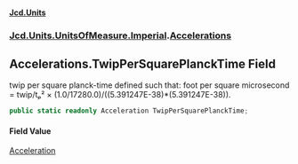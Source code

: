 #### [Jcd.Units](index.md 'index')
### [Jcd.Units.UnitsOfMeasure.Imperial](Jcd.Units.UnitsOfMeasure.Imperial.md 'Jcd.Units.UnitsOfMeasure.Imperial').[Accelerations](Accelerations.md 'Jcd.Units.UnitsOfMeasure.Imperial.Accelerations')

## Accelerations.TwipPerSquarePlanckTime Field

twip per square planck-time defined such that: foot per square microsecond = twip/tₚ² ×
(1.0/17280.0)/((5.391247E-38)*(5.391247E-38)).

```csharp
public static readonly Acceleration TwipPerSquarePlanckTime;
```

#### Field Value
[Acceleration](Acceleration.md 'Jcd.Units.UnitTypes.Acceleration')